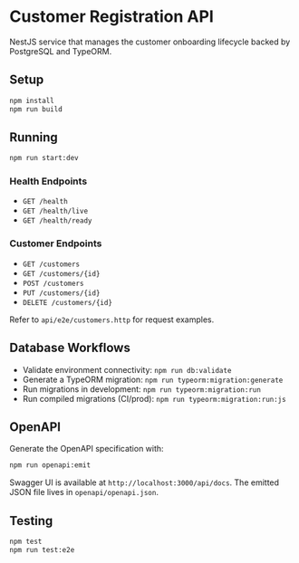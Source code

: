 <!--
App: Customer Registration
Package: api
File: README.md
Version: 0.1.0
Turns: 1-4
Author: Codex Agent
Date: 2025-09-25T06:25:09Z
Description: Backend service documentation for customer registration API.
-->
# Customer Registration API

NestJS service that manages the customer onboarding lifecycle backed by PostgreSQL and TypeORM.

## Setup

```bash
npm install
npm run build
```

## Running

```bash
npm run start:dev
```

### Health Endpoints

- `GET /health`
- `GET /health/live`
- `GET /health/ready`

### Customer Endpoints

- `GET /customers`
- `GET /customers/{id}`
- `POST /customers`
- `PUT /customers/{id}`
- `DELETE /customers/{id}`

Refer to `api/e2e/customers.http` for request examples.

## Database Workflows

- Validate environment connectivity: `npm run db:validate`
- Generate a TypeORM migration: `npm run typeorm:migration:generate`
- Run migrations in development: `npm run typeorm:migration:run`
- Run compiled migrations (CI/prod): `npm run typeorm:migration:run:js`

## OpenAPI

Generate the OpenAPI specification with:

```bash
npm run openapi:emit
```

Swagger UI is available at `http://localhost:3000/api/docs`. The emitted JSON file lives in `openapi/openapi.json`.

## Testing

```bash
npm test
npm run test:e2e
```
